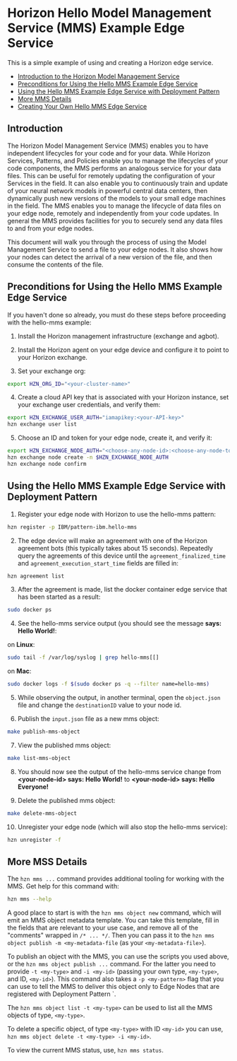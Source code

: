 # Horizon Hello Model Management Service (MMS) Example Edge Service

This is a simple example of using and creating a Horizon edge service.

- [Introduction to the Horizon Model Management Service](#introduction)
- [Preconditions for Using the Hello MMS Example Edge Service](#preconditions)
- [Using the Hello MMS Example Edge Service with Deployment Pattern](#using-hello-mms-pattern)
- [More MMS Details](#mms-deets)
- [Creating Your Own Hello MMS Edge Service](CreateService.md)

## <a id=introduction></a> Introduction

The Horizon Model Management Service (MMS) enables you to have independent lifecycles for your code and for your data. While Horizon Services, Patterns, and Policies enable you to manage the lifecycles of your code components, the MMS performs an analogous service for your data files.  This can be useful for remotely updating the configuration of your Services in the field. It can also enable you to continuously train and update of your neural network models in powerful central data centers, then dynamically push new versions of the models to your small edge machines in the field. The MMS enables you to manage the lifecycle of data files on your edge node, remotely and independently from your code updates. In general the MMS provides facilities for you to securely send any data files to and from your edge nodes.

This document will walk you through the process of using the Model Management Service to send a file to your edge nodes. It also shows how your nodes can detect the arrival of a new version of the file, and then consume the contents of the file.

## <a id=preconditions></a> Preconditions for Using the Hello MMS Example Edge Service

If you haven't done so already, you must do these steps before proceeding with the hello-mms example:

1. Install the Horizon management infrastructure (exchange and agbot).

2. Install the Horizon agent on your edge device and configure it to point to your Horizon exchange.

3. Set your exchange org:

```bash
export HZN_ORG_ID="<your-cluster-name>"
```

4. Create a cloud API key that is associated with your Horizon instance, set your exchange user credentials, and verify them:

```bash
export HZN_EXCHANGE_USER_AUTH="iamapikey:<your-API-key>"
hzn exchange user list
```

5. Choose an ID and token for your edge node, create it, and verify it:

```bash
export HZN_EXCHANGE_NODE_AUTH="<choose-any-node-id>:<choose-any-node-token>"
hzn exchange node create -n $HZN_EXCHANGE_NODE_AUTH
hzn exchange node confirm
```

## <a id=using-hello-mms-pattern></a> Using the Hello MMS Example Edge Service with Deployment Pattern

1. Register your edge node with Horizon to use the hello-mms pattern:

```bash
hzn register -p IBM/pattern-ibm.hello-mms
```

2. The edge device will make an agreement with one of the Horizon agreement bots (this typically takes about 15 seconds). Repeatedly query the agreements of this device until the `agreement_finalized_time` and `agreement_execution_start_time` fields are filled in:

```bash
hzn agreement list
```

3. After the agreement is made, list the docker container edge service that has been started as a result:

``` bash
sudo docker ps
```

4. See the hello-mms service output (you should see the message **<your-node-id> says: Hello World!**:

  on **Linux**:

  ```bash
  sudo tail -f /var/log/syslog | grep hello-mms[[]
  ```

  on **Mac**:

  ```bash
  sudo docker logs -f $(sudo docker ps -q --filter name=hello-mms)
  ```

5. While observing the output, in another terminal, open the `object.json` file and change the `destinationID` value to your node id.

6. Publish the `input.json` file as a new mms object:
```bash
make publish-mms-object
```

7. View the published mms object:
```bash
make list-mms-object
```

8. You should now see the output of the hello-mms service change from **\<your-node-id\> says: Hello World!** to **\<your-node-id\> says: Hello Everyone!**

9. Delete the published mms object:
```bash
make delete-mms-object
```

10. Unregister your edge node (which will also stop the hello-mms service):

```bash
hzn unregister -f
```

## <a id=mms-deets></a> More MSS Details

The `hzn mms ...` command provides additional tooling for working with the MMS. Get  help for this command with:

```bash
hzn mms --help
```

A good place to start is with the `hzn mms object new` command, which will emit an MMS object metadata template. You can take this template, fill in the fields that are relevant to your use case, and remove all of the "comments" wrapped in `/* ... */`. Then you can pass it to the `hzn mms object publish -m <my-metadata-file` (as your `<my-metadata-file>`).

To publish an object with the MMS, you can use the scripts you used above, or the `hzn mms object publish ...` command. For the latter you need to provide `-t <my-type>` and `-i <my-id>` (passing your own type, `<my-type>`, and ID, `<my-id>`). This command also takes a `-p <my-pattern>` flag that you can use to tell the MMS to deliver this object only to Edge Nodes that are registered with Deployment Pattern `<my-pattern>.

The `hzn mms object list -t <my-type>` can be used to list all the MMS objects of type, `<my-type>`.

To delete a specific object, of type `<my-type>` with ID `<my-id>` you can use, `hzn mms object delete -t <my-type> -i <my-id>`.

To view the current MMS status, use, `hzn mms status`.
